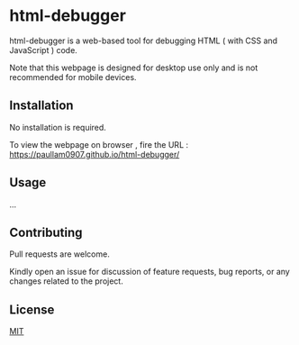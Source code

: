 # html-debugger

html-debugger is a web-based tool for debugging HTML ( with CSS and JavaScript ) code.

Note that this webpage is designed for desktop use only and is not recommended for mobile devices.


## Installation

No installation is required.

To view the webpage on browser , fire the URL : https://paullam0907.github.io/html-debugger/


## Usage

...


## Contributing

Pull requests are welcome. 

Kindly open an issue for discussion of feature requests, bug reports, or any changes related to the project.


## License

[MIT](https://choosealicense.com/licenses/mit/)
